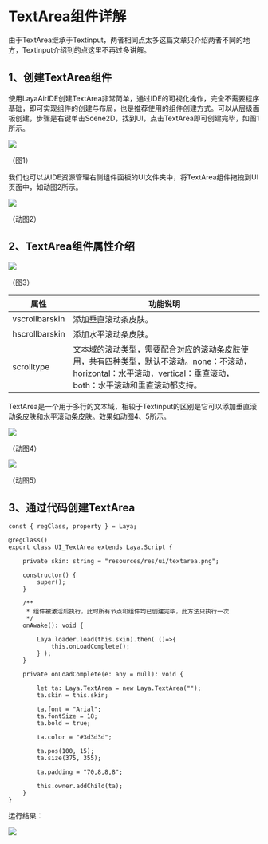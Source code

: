 # TextArea组件详解

​        由于TextArea继承于Textinput，两者相同点太多这篇文章只介绍两者不同的地方，Textinput介绍到的点这里不再过多讲解。

## 1、创建TextArea组件

​        使用LayaAirIDE创建TextArea非常简单，通过IDE的可视化操作，完全不需要程序基础，即可实现组件的创建与布局，也是推荐使用的组件创建方式。可以从层级面板创建，步骤是右键单击Scene2D，找到UI，点击TextArea即可创建完毕，如图1所示。

![](img/1.png) 

（图1）

​          我们也可以从IDE资源管理右侧组件面板的UI文件夹中，将TextArea组件拖拽到UI页面中，如动图2所示。

![](img/2.gif) 

（动图2）

## 2、TextArea组件属性介绍

![](img/3.png) 

（图3）

| 属性           | 功能说明                                                     |
| -------------- | ------------------------------------------------------------ |
| vscrollbarskin | 添加垂直滚动条皮肤。                                         |
| hscrollbarskin | 添加水平滚动条皮肤。                                         |
| scrolltype     | 文本域的滚动类型，需要配合对应的滚动条皮肤使用，共有四种类型，默认不滚动。none：不滚动，horizontal：水平滚动，vertical：垂直滚动，both：水平滚动和垂直滚动都支持。 |

​        TextArea是一个用于多行的文本域，相较于Textinput的区别是它可以添加垂直滚动条皮肤和水平滚动条皮肤。效果如动图4、5所示。

![](img/4.gif) 

（动图4）

![](img/5.gif) 

（动图5）

## 3、通过代码创建TextArea

```
const { regClass, property } = Laya;

@regClass()
export class UI_TextArea extends Laya.Script {
	
	private skin: string = "resources/res/ui/textarea.png";

    constructor() {
        super();
    }

    /**
     * 组件被激活后执行，此时所有节点和组件均已创建完毕，此方法只执行一次
     */
    onAwake(): void {

		Laya.loader.load(this.skin).then( ()=>{
            this.onLoadComplete();
        } );
	}

	private onLoadComplete(e: any = null): void {

		let ta: Laya.TextArea = new Laya.TextArea("");
		ta.skin = this.skin;

		ta.font = "Arial";
		ta.fontSize = 18;
		ta.bold = true;

		ta.color = "#3d3d3d";

		ta.pos(100, 15);
		ta.size(375, 355);

		ta.padding = "70,8,8,8";

		this.owner.addChild(ta);
	}
}
```

运行结果：

![](img/4.png) 